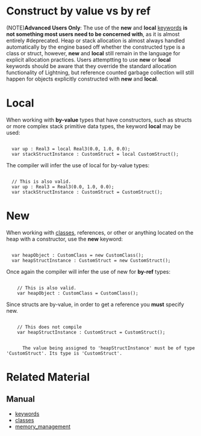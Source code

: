 # Construct by value vs by ref

(NOTE)**Advanced Users Only**: The use of the **new** and **local** [keywords](https://plasmaengine.github.io/PlasmaDocs/Plasma1/Editor/Lightning/keywords.md) __**is not something most users need to be concerned with**__, as it is almost entirely #deprecated. Heap or stack allocation is almost always handled automatically by the engine based off whether the constructed type is a class or struct, however, **new** and **local** still remain in the language for explicit allocation practices. Users attemptting to use **new** or **local** keywords should be aware that they override the standard allocation functionality of Lightning, but reference counted garbage collection will still happen for objects explicitly constructed with **new** and **local**.

# Local

When working with **by-value** types that have constructors, such as structs or more complex stack primitive data types, the keyword **local** may be used:

<pre><code class="language-csharp">
  var up : Real3 = local Real3(0.0, 1.0, 0.0);
  var stackStructInstance : CustomStruct = local CustomStruct();
</code></pre>

The compiler will infer the use of local for by-value types:
<pre><code class="language-csharp">
  // This is also valid.
  var up : Real3 = Real3(0.0, 1.0, 0.0);
  var stackStructInstance : CustomStruct = CustomStruct();
</code></pre>

# New

When working with [classes](https://plasmaengine.github.io/PlasmaDocs/Plasma1/Editor/Lightning/classes.md), references, or other or anything located on the heap with a constructor, use the **new** keyword:

<pre><code class="language-csharp">
  var heapObject : CustomClass = new CustomClass();
  var heapStructInstance : CustomStruct = new CustomStruct();
</code></pre>

Once again the compiler will infer the use of new for **by-ref** types:

<pre><code class="language-csharp">
    // This is also valid.
    var heapObject : CustomClass = CustomClass();
</code></pre>

Since structs are by-value, in order to get a reference you **must** specify new.

<pre><code class="language-csharp">
    // This does not compile
    var heapStructInstance : CustomStruct = CustomStruct();
</code></pre>

<pre><code class="language-csharp">
      The value being assigned to 'heapStructInstance' must be of type 'CustomStruct'. Its type is 'CustomStruct'.
</code></pre>

# Related Material
## Manual
- [keywords](https://plasmaengine.github.io/PlasmaDocs/Plasma1/Editor/Lightning/keywords.md)
- [classes](https://plasmaengine.github.io/PlasmaDocs/Plasma1/Editor/Lightning/classes.md)
- [memory_management](https://plasmaengine.github.io/PlasmaDocs/Plasma1/Editor/Lightning/memory_management.md) 

 